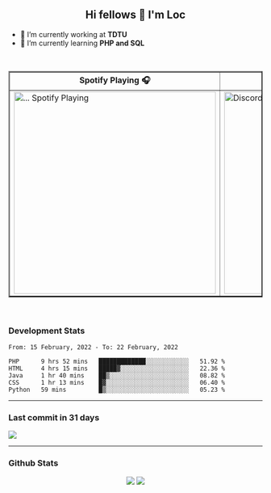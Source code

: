 <h2 align="center">Hi fellows 👋 I'm Loc</h2>

- 🔭 I’m currently working at **TDTU**
- 🌱 I’m currently learning **PHP and SQL**
<br>
<table border="2px solid white" align="center">
  <tr>
    <th>Spotify Playing 🎧</th>
    <th>How to reach me 📫</th>
  </tr>
  
  <tr>
    <td>
      <a href="https://open.spotify.com/user/jo3t0sjswxmpet9c67mq6qph3">
        <img src="https://spotify-readme-git-master-maoleng.vercel.app/api/spotify-playing" alt="... Spotify Playing" width="400" />
      </a>
    </td>
    <td>
      <a href = "https://discordapp.com/users/517725152327499806">
        <img align="" src="https://discord.c99.nl/widget/theme-4/517725152327499806.png" alt="Discord" align="right" width="400"/>
      </a>
    </td>
  </tr>
</table>

<br>

### Development Stats
<!--START_SECTION:waka-->
```text
From: 15 February, 2022 - To: 22 February, 2022

PHP      9 hrs 52 mins   █████████████░░░░░░░░░░░░   51.92 % 
HTML     4 hrs 15 mins   █████▓░░░░░░░░░░░░░░░░░░░   22.36 % 
Java     1 hr 40 mins    ██▒░░░░░░░░░░░░░░░░░░░░░░   08.82 % 
CSS      1 hr 13 mins    █▓░░░░░░░░░░░░░░░░░░░░░░░   06.40 % 
Python   59 mins         █▒░░░░░░░░░░░░░░░░░░░░░░░   05.23 % 
```
<!--END_SECTION:waka-->

---
### Last commit in 31 days
<img src = "https://activity-graph.herokuapp.com/graph?username=maoleng&theme=react-dark">

---
### Github Stats
<p align = "center">
  <img src = "https://github-readme-stats.vercel.app/api?username=maoleng&theme=radical&line_height=27">
  <img src = "https://github-readme-stats.vercel.app/api/top-langs/?username=maoleng&count_private=true&theme=radical&langs_count=3">
</p>
